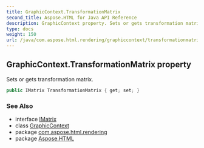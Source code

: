 ```yaml
---
title: GraphicContext.TransformationMatrix
second_title: Aspose.HTML for Java API Reference
description: GraphicContext property. Sets or gets transformation matrix
type: docs
weight: 150
url: /java/com.aspose.html.rendering/graphiccontext/transformationmatrix/
---
```

## GraphicContext.TransformationMatrix property

Sets or gets transformation matrix.

```java
public IMatrix TransformationMatrix { get; set; }
```

### See Also

* interface [IMatrix](../../../com.aspose.html.drawing/imatrix/)
* class [GraphicContext](../)
* package [com.aspose.html.rendering](../../../com.aspose.html.rendering/)
* package [Aspose.HTML](../../../)
